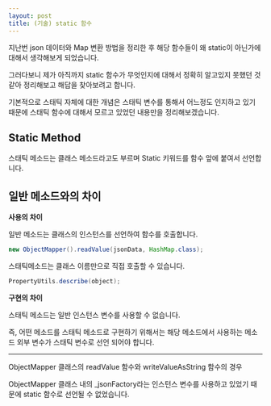 ```yaml
---
layout: post
title: (기술) static 함수
---
```


지난번 json 데이터와 Map 변환 방법을 정리한 후 해당 함수들이 왜 static이 아닌가에 대해서 생각해보게 되었습니다.

그러다보니 제가 아직까지 static 함수가 무엇인지에 대해서 정확히 알고있지 못했던 것 같아 정리해보고 해답을 찾아보려고 합니다.

기본적으로 스태틱 자체에 대한 개념은 스태틱 변수를 통해서 어느정도 인지하고 있기 때문에 스태틱 함수에 대해서 모르고 있었던 내용만을 정리해보겠습니다.

Static Method
---

스태틱 메소드는 클래스 메소드라고도 부르며 Static 키워드를 함수 앞에 붙여서 선언합니다.

일반 메소드와의 차이
---

<strong>사용의 차이</strong>

일반 메소드는 클래스의 인스턴스를 선언하여 함수를 호출합니다. 
```JAVA
new ObjectMapper().readValue(jsonData, HashMap.class);
```
스태틱메소드는 클래스 이름만으로 직접 호출할 수 있습니다.
```JAVA
PropertyUtils.describe(object);
```

<strong>구현의 차이</strong>

스태틱 메소드는 일반 인스턴스 변수를 사용할 수 없습니다. 

즉, 어떤 메소드를 스태틱 메소드로 구현하기 위해서는 해당 메소드에서 사용하는 메소드 외부 변수가 스태틱 변수로 선언 되어야 합니다.

 ---
 
ObjectMapper 클래스의 readValue 함수와 writeValueAsString 함수의 경우 

ObjectMapper 클래스 내의 _jsonFactory라는 인스턴스 변수를 사용하고 있었기 때문에 static 함수로 선언될 수 없었습니다.
